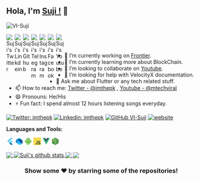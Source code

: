 ## Hola, I'm [Suji !](https://Suji.live) 👋

<p align="left"> <img src="https://komarev.com/ghpvc/?username=VI-Suji&label=Views&color=blue&style=plastic" alt="VI-Suji" /> </p>

<a href="">
  <img align="left" alt="Suji's Twitter" width="22px" src="https://cdn.jsdelivr.net/npm/simple-icons@v3/icons/twitter.svg" />
</a>
<a href="">
  <img align="left" alt="Suji's Linkdein" width="22px" src="https://cdn.jsdelivr.net/npm/simple-icons@v3/icons/linkedin.svg" />
</a>
<a href="">
  <img align="left" alt="Suji's Github" width="22px" src="https://cdn.jsdelivr.net/npm/simple-icons@v3/icons/github.svg" />
</a>
<a href="">
  <img align="left" alt="Suji's Telegram" width="22px" src="https://cdn.jsdelivr.net/npm/simple-icons@v3/icons/telegram.svg" />
</a>
<a href="">
  <img align="left" alt="Suji's Instagram" width="22px" src="https://cdn.jsdelivr.net/npm/simple-icons@v3/icons/instagram.svg" />
</a>
<a href="">
  <img align="left" alt="Suji's Facebook" width="22px" src="https://cdn.jsdelivr.net/npm/simple-icons@v3/icons/facebook.svg" />
</a>
<a href="">
  <img align="left" alt="Suji's Youtube" width="22px" src="https://cdn.jsdelivr.net/npm/simple-icons@v3/icons/youtube.svg" />
</a>

<br/>
<br/>



- 🔭 I’m currently working on [Frontier](https://frontier.xyz/).
- 🌱 I’m currently learning more about BlockChain.
- 👯 I’m looking to collaborate on [Youtube](https://youtube.com/mtechviral).
- 🤔 I’m looking for help with VelocityX documentation.
- 💬 Ask me about Flutter or any tech related stuff.
- 📫 How to reach me: [Twitter - @imthepk](https://twitter.com/imthepk) , [Youtube - @mtechviral](https://youtube.com/mtechviral)
- 😄 Pronouns: He/His
- ⚡ Fun fact: I spend almost 12 hours listening songs everyday.

[![Twitter: imthepk](https://img.shields.io/twitter/follow/imthepk?style=social)](https://twitter.com/imthepk)
[![Linkedin: imthepk](https://img.shields.io/badge/-imthepk-blue?style=flat-square&logo=Linkedin&logoColor=white&link=https://www.linkedin.com/in/imthepk/)](https://www.linkedin.com/in/imthepk/)
[![GitHub VI-Suji](https://img.shields.io/github/followers/VI-Suji?label=follow&style=social)](https://github.com/VI-Suji)
[![website](https://img.shields.io/badge/PortfolioWebsite-Suji.live-2648ff?style=flat-square&logo=google-chrome)](https://Suji.live/)


**Languages and Tools:**  

<code><img height="20" src="https://raw.githubusercontent.com/github/explore/80688e429a7d4ef2fca1e82350fe8e3517d3494d/topics/flutter/flutter.png"></code>
<code><img height="20" src="https://raw.githubusercontent.com/github/explore/80688e429a7d4ef2fca1e82350fe8e3517d3494d/topics/dart/dart.png"></code>
<code><img height="20" src="https://raw.githubusercontent.com/github/explore/80688e429a7d4ef2fca1e82350fe8e3517d3494d/topics/android/android.png"></code>
<code><img height="20" src="https://raw.githubusercontent.com/github/explore/80688e429a7d4ef2fca1e82350fe8e3517d3494d/topics/javascript/javascript.png"></code>
<code><img height="20" src="https://raw.githubusercontent.com/github/explore/80688e429a7d4ef2fca1e82350fe8e3517d3494d/topics/vue/vue.png"></code>
<code><img height="20" src="https://raw.githubusercontent.com/github/explore/80688e429a7d4ef2fca1e82350fe8e3517d3494d/topics/nodejs/nodejs.png"></code>    

<a href="https://github.com/VI-Suji">
  <img align="center" src="https://github-readme-stats.vercel.app/api/top-langs/?username=VI-Suji&theme=light&hide_langs_below=1" />
</a>
<a href="https://github.com/VI-Suji">
 <img align="center" src="https://github-readme-stats.vercel.app/api?username=VI-Suji&show_icons=true&theme=light&line_height=27" alt="Suji's github stats"/>
</a>
<a href="https://github.com/VI-Suji/Lie-Detection">
  <img align="center" src="https://github-readme-stats.vercel.app/api/pin/?username=VI-Suji&repo=Lie-Detection&theme=light" />

</a>
<a href="https://github.com/VI-Suji/SecureElectron">
 <img align="center" src="https://github-readme-stats.vercel.app/api/pin/?username=VI-Suji&repo=SecureElectron&theme=light" />
</a>

<div align="center">

### Show some ❤️ by starring some of the repositories!

</div>

